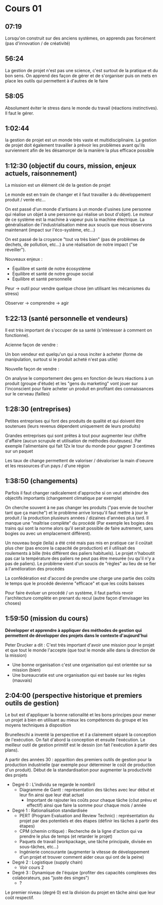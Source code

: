 # Cours 01

## 07:19

Lorsqu'on construit sur des anciens systèmes, on apprends pas forcément (pas d'innovation / de créativité)

## 56:24

La gestion de projet n'est pas une science, c'est surtout de la pratique et du bon sens. On apprend des façon de gérer et de s'organiser puis on mets en place les outils qui permettent à d'autres de le faire

## 58:05

Absolument éviter le stress dans le monde du travail (réactions instinctives). Il faut le gérer.

## 1:02:44

la gestion de projet est un monde très vaste et multidisciplinaire. La gestion de projet doit également travailler à prévoir les problèmes avant qu'ils surviennent afin de les désamorçer de la manière la plus efficace possible

## 1:12:30 (objectif du cours, mission, enjeux actuels, raisonnement)

La mission est un élément clé de la gestion de projet

Le monde est en train de changer et il faut travailler à du développement produit / vente etc...

On est passé d'un monde d'artisans à un monde d'usines (une personne qui réalise un objet à une personne qui réalise un bout d'objet). Le moteur de ce système est la machine à vapeur puis la machine électrique.
La généralisation de l'industrialisation mène aux soucis que nous observons maintenant (impact sur l'éco-système, etc...)

On est passé de la croyance "tout va très bien" (pas de problèmes de dechets, de pollution, etc...) à une réalisation de notre impact ("se réveiller").

Nouveaux enjeux :

- Équilibre et santé de notre écosystème
- Équilibre et santé de notre groupe social
- Équilibre et santé personnelle

Peur -> outil pour vendre quelque chose (en utilisant les mécanismes du stress)

Observer -> comprendre -> agir

## 1:22:13 (santé personnelle et vendeurs)

Il est très important de s'occuper de sa santé (s'intéresser à comment on fonctionne).

Acienne façon de vendre :

Un bon vendeur est quelqu'un qui a nous inciter à acheter (forme de manipulation, surtout si le produit acheté n'est pas utile)

Nouvelle façon de vendre :

On analyse le comportement des gens en fonction de leurs réactions à un produit (groupe d'étude) et les "gens du marketing" vont jouer sur l'inconscient pour faire acheter un produit en profitant des connaissances sur le cerveau (failles)

## 1:28:30 (entreprises)

Petites entreprises qui font des produits de qualité et qui doivent être soutenues (leurs revenus dépendent uniquement de leurs produits)

Grandes entreprises qui sont prêtes à tout pour augmenter leur chiffre d'affaire (aucun scrupule et utilisation de méthodes douteuses). Par exemple l'alimentaire qui fait 12x le tour du monde pour gagner 3 centimes sur un paquet

Les taux de change permettent de valoriser / dévaloriser la main d'oeuvre et les ressources d'un pays / d'une région

## 1:38:50 (changements)

Parfois il faut changer radicalement d'approche si on veut atteindre des objectifs importants (changement climatique par exemple)

On cherche souvent à ne pas changer les produits ("pas envie de toucher tant que ça marche") et le problème arrive lorsqu'il faut mettre à jour le produit / la production plusieurs années / dizaines d'années plus tard. Il manque une "maîtrise complète" du procédé (Par exemple les bogies des trains qui sont la norme alors qu'il serait possible de faire autrement, sans bogies ou avec un emplacement différent).

Un nouveau bogie (leila) a été créé mais pas mis en pratique car il coûtait plus cher (pas encore la capacité de production) et il utilisait des roulements à bille (très différent des paliers habituels). Le projet n'haboutit pas car la température des paliers ne peut pas être mesurée (vu qu'il n'y a pas de paliers). Le problème vient d'un soucis de "règles" au lieu de se fier à l'amélioration des procédés

La confédération est d'accord de prendre une charge une partie des coûts le temps que le procédé devienne "efficace" et que les coûts baisses

Pour faire évoluer un procédé / un système, il faut parfois revoir l'architecture complète en prenant du recul (autre façon d'envisager les choses)

## 1:59:50 (mission du cours)

<b>Développer et apprendre à appliquer des méthodes de gestion qui permettent de développer des projets dans le contexte d'aujourd'hui</b>

Peter Drucker a dit : C'est très important d'avoir une mission pour le projet et que tout le monde l'accepte (que tout le monde aille dans la direction de la mission)

- Une bonne organisation c'est une organisation qui est orientée sur sa mission (bien)
- Une bureaucratie est une organisation qui est basée sur les règles (mauvais)

## 2:04:00 (perspective historique et premiers outils de gestion)

Le but est d'appliquer la bonne rationalité et les bons principes pour mener un projet à bien en utilisant au mieux les compétences du groupe et les moyens techniques à disposition

Brunelleschi a inventé la perspective et il a clairement séparé la conception de l'exécution. On fait d'abord la conception et ensuite l'exécution.
Le meilleur outil de gestion primitif est le dessin (on fait l'exécution à partir des plans).

A partir des années 30 : apparition des premiers outils de gestion pour la production industrielle (par exemple pour déterminer le coût de production d'un produit).
Début de la standardisation pour augmenter la productivité des projets

- Degré 0 : L'individu se regarde le nombril
  - Diagramme de Gantt : représentation des tâches avec leur début et leur fin ainsi que leur état actuel
    - Important de rajouter les coûts pour chaque tâche (côut prévu et effectif) ainsi que faire la somme pour chaque mois / année
- Degré 1 : Rationalisation standardisée
  - PERT (Program Evaluation and Review Technic) : représentation du projet par des potentiels et des étapes (définir les tâches à partir des étapes)
  - CPM (chemin critique) : Recherche de la ligne d'action qui va prendre le plus de temps (et retarder le projet)
  - Paquets de travail (workpackage, une tâche principale, divisée en sous-tâches, etc...)
  - Ingénierie concourante (augmenter la vitesse de développement d'un projet et trouver comment aider ceux qui ont de la peine)
- Degré 2 : Logistique (supply chain)
  - Voir cours 2
- Degré 3 : Dynamique de l'équipe (profiter des capacités complexes des colaborateurs, pas "juste des singes")
  - ?

Le premier niveau (degré 0) est la division du projet en tâche ainsi que leur coût respectif.